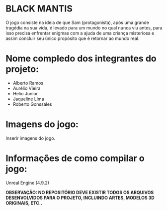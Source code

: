 # BLACK MANTIS

O jogo consiste na ideia de que Sam (protagonista), após uma grande tragédia na sua vida, é levado para um mundo no qual nunca viu antes, para isso precisa enfrentar enigmas com a ajuda de uma criança misteriosa e assim concluir seu único propósito que é retornar ao mundo real.

# Nome compledo dos integrantes do projeto:

* Alberto Ramos
* Aurélio Vieira
* Helio Junior
* Jaqueline Lima
* Roberto Gonssales

# Imagens do jogo:

Inserir imagens do jogo.

# Informações de como compilar o jogo:

Unreal Engine (4.9.2)

**OBSERVAÇÃO: NO REPOSITÓRIO DEVE EXISTIR TODOS OS ARQUIVOS DESENVOLVIDOS PARA O PROJETO, INCLUINDO ARTES, MODELOS 3D ORIGINAIS, ETC..**
